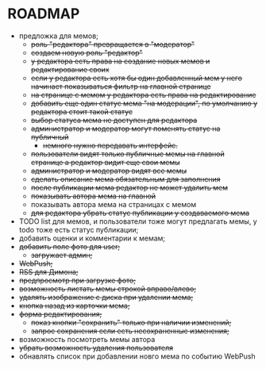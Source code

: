 # ROADMAP

- предложка для мемов;
  - ~~роль "редактора" превращается в "модератор"~~
  - ~~создаем новую роль "редактор"~~
  - ~~у редактора есть права на создание новых мемов и редактирование своих~~
  - ~~если у редактора есть хотя бы один добавленный мем у него начинает показываться фильтр на главной странице~~
  - ~~на странице с мемом у редактора есть права на редактирование~~
  - ~~добавить еще один статус мема "на модерации", по умолчанию у редактора стоит такой статус~~
  - ~~выбор статуса мема не доступен для редактора~~
  - ~~администратор и модератор могут поменять статус на публичный~~
    - ~~немного нужно передавать интерфейс.~~
  - ~~пользователи видят только публичные мемы на главной странице а редактор видит еще свои мемы~~
  - ~~администратор и модератор видят все мемы~~
  - ~~сделать описание мема обязательным для заполнения~~
  - ~~после публикации мема редактор не может удалить мем~~
  - ~~показывать автора мема на главной~~
  - показывать автора мема на страницах с мемом
  - ~~для редактора убрать статус публикации у создаваемого мема~~
- TODO list для мемов, и пользователи тоже могут предлагать мемы, у todo тоже есть статус публикации;
- добавить оценки и комментарии к мемам;
- ~~добавить поле фото для user;~~
   - ~~загружает админ;~~
- ~~WebPush;~~
- ~~RSS для Димона;~~
- ~~предпросмотр при загрузке фото;~~
- ~~возможность листать мемы строкой вправо/влево;~~
- ~~удалять изображение с диска при удалении мема;~~
- ~~кнопка назад из карточки мема;~~
- ~~форма редактирования;~~
  - ~~показ кнопки "сохранить" только при наличии изменений;~~
  - ~~запрос сохранения если есть несохраненные изменения;~~
- возможность посмотреть мемы автора
- ~~убрать возможность удаления пользователя~~
- обнавлять список при добавлении новго мема по событию WebPush

